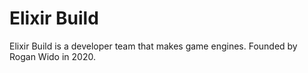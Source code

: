 # Elixir Build
Elixir Build is a developer team that makes game engines. Founded by Rogan Wido in 2020.
